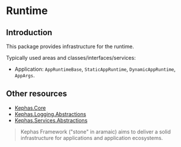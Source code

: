 ﻿# Runtime

## Introduction
This package provides infrastructure for the runtime.

Typically used areas and classes/interfaces/services:
* Application: `AppRuntimeBase`, `StaticAppRuntime`, `DynamicAppRuntime`, `AppArgs`.

## Other resources

* [Kephas.Core](https://www.nuget.org/packages/Kephas.Core)
* [Kephas.Logging.Abstractions](https://www.nuget.org/packages/Kephas.Logging.Abstractions)
* [Kephas.Services.Abstractions](https://www.nuget.org/packages/Kephas.Services.Abstractions)

> Kephas Framework ("stone" in aramaic) aims to deliver a solid infrastructure for applications and application ecosystems.


